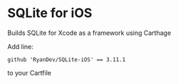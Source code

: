 # SQLite for iOS

Builds SQLite for Xcode as a framework using Carthage

Add line: 
```
github 'RyanDev/SQLite-iOS' == 3.11.1
```

to your Cartfile
